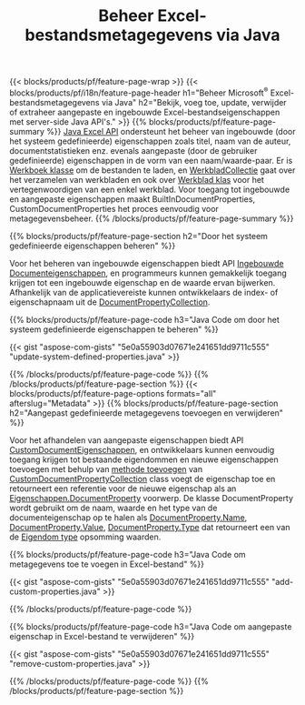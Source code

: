 ﻿---
title: Beheer Excel-bestandsmetagegevens via Java
url: /nl/java/metadata/
description: Metadata van Excel-bestanden bekijken, toevoegen, bewerken, verwijderen of extraheren met slechts enkele regels Java-code
---
{{< blocks/products/pf/feature-page-wrap >}}
{{< blocks/products/pf/i18n/feature-page-header h1="Beheer Microsoft<sup>&reg;</sup> Excel-bestandsmetagegevens via Java" h2="Bekijk, voeg toe, update, verwijder of extraheer aangepaste en ingebouwde Excel-bestandseigenschappen met server-side Java API\'s." >}}
{{% blocks/products/pf/feature-page-summary %}}
[Java Excel API](/cells/java/) ondersteunt het beheer van ingebouwde (door het systeem gedefinieerde) eigenschappen zoals titel, naam van de auteur, documentstatistieken enz. evenals aangepaste (door de gebruiker gedefinieerde) eigenschappen in de vorm van een naam/waarde-paar. Er is [Werkboek klasse](https://reference.aspose.com/cells/java/com.aspose.cells/Workbook) om de bestanden te laden, en [WerkbladCollectie](https://reference.aspose.com/cells/java/com.aspose.cells/WorksheetCollection) gaat over het verzamelen van werkbladen en ook over [Werkblad klas](https://reference.aspose.com/cells/java/com.aspose.cells/Worksheet) voor het vertegenwoordigen van een enkel werkblad. Voor toegang tot ingebouwde en aangepaste eigenschappen maakt BuiltInDocumentProperties, CustomDocumentProperties het proces eenvoudig voor metagegevensbeheer. 
{{% /blocks/products/pf/feature-page-summary %}}

{{% blocks/products/pf/feature-page-section h2="Door het systeem gedefinieerde eigenschappen beheren" %}}

Voor het beheren van ingebouwde eigenschappen biedt API [Ingebouwde Documenteigenschappen](https://reference.aspose.com/cells/java/com.aspose.cells/worksheetcollection#BuiltInDocumentProperties), en programmeurs kunnen gemakkelijk toegang krijgen tot een ingebouwde eigenschap en de waarde ervan bijwerken. Afhankelijk van de applicatievereiste kunnen ontwikkelaars de index- of eigenschapnaam uit de [DocumentPropertyCollection](https://reference.aspose.com/cells/java/com.aspose.cells/DocumentPropertyCollection). 

{{% blocks/products/pf/feature-page-code h3="Java Code om door het systeem gedefinieerde eigenschappen te beheren" %}}

{{< gist "aspose-com-gists" "5e0a55903d07671e241651dd9711c555" "update-system-defined-properties.java" >}}

{{% /blocks/products/pf/feature-page-code %}}
{{% /blocks/products/pf/feature-page-section %}}
{{< blocks/products/pf/feature-page-options formats="all" afterslug="Metadata" >}}
{{% blocks/products/pf/feature-page-section h2="Aangepast gedefinieerde metagegevens toevoegen en verwijderen" %}}

Voor het afhandelen van aangepaste eigenschappen biedt API [CustomDocumentEigenschappen](https://reference.aspose.com/cells/java/com.aspose.cells/worksheetcollection#CustomDocumentProperties), en ontwikkelaars kunnen eenvoudig toegang krijgen tot bestaande eigendommen en nieuwe eigenschappen toevoegen met behulp van [methode toevoegen](https://reference.aspose.com/cells/java/com.aspose.cells/customdocumentpropertycollection#add(java.lang.String,%20boolean)) van [CustomDocumentPropertyCollection](https://reference.aspose.com/cells/java/com.aspose.cells/CustomDocumentPropertyCollection) class voegt de eigenschap toe en retourneert een referentie voor de nieuwe eigenschap als an [Eigenschappen.DocumentProperty](https://reference.aspose.com/cells/java/com.aspose.cells/DocumentProperty) voorwerp. De klasse DocumentProperty wordt gebruikt om de naam, waarde en het type van de documenteigenschap op te halen als [DocumentProperty.Name](https://reference.aspose.com/cells/java/com.aspose.cells/documentproperty#Name), [DocumentProperty.Value](https://reference.aspose.com/cells/java/com.aspose.cells/documentproperty#Value),  [DocumentProperty.Type](https://reference.aspose.com/cells/java/com.aspose.cells/documentproperty#Type) dat retourneert een van de [Eigendom type](https://reference.aspose.com/cells/java/com.aspose.cells/PropertyType) opsomming waarden. 
 
{{% blocks/products/pf/feature-page-code h3="Java Code om metagegevens toe te voegen in Excel-bestand" %}}

{{< gist "aspose-com-gists" "5e0a55903d07671e241651dd9711c555" "add-custom-properties.java" >}}

{{% /blocks/products/pf/feature-page-code %}}


{{% blocks/products/pf/feature-page-code h3="Java Code om aangepaste eigenschap in Excel-bestand te verwijderen" %}}

{{< gist "aspose-com-gists" "5e0a55903d07671e241651dd9711c555" "remove-custom-properties.java" >}}

{{% /blocks/products/pf/feature-page-code %}}
{{% /blocks/products/pf/feature-page-section %}}
